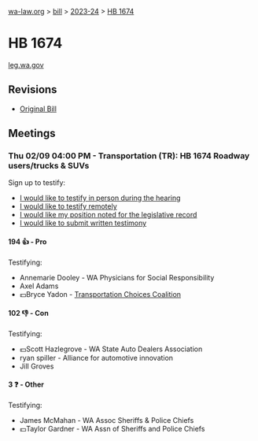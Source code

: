 [wa-law.org](/) > [bill](/bill/) > [2023-24](/bill/2023-24/) > [HB 1674](/bill/2023-24/hb/1674/)

# HB 1674
[leg.wa.gov](https://app.leg.wa.gov/billsummary?BillNumber=1674&Year=2023&Initiative=false)

## Revisions
* [Original Bill](1/)

## Meetings
### Thu 02/09 04:00 PM - Transportation (TR): HB 1674 Roadway users/trucks & SUVs
Sign up to testify:
* [I would like to testify in person during the hearing](https://app.leg.wa.gov/csi/Testifier/Add?chamber=House&mId=30653&aId=150700&caId=21301&tId=1)
* [I would like to testify remotely](https://app.leg.wa.gov/csi/Testifier/Add?chamber=House&mId=30653&aId=150700&caId=21301&tId=2)
* [I would like my position noted for the legislative record](https://app.leg.wa.gov/csi/Testifier/Add?chamber=House&mId=30653&aId=150700&caId=21301&tId=3)
* [I would like to submit written testimony](https://app.leg.wa.gov/csi/Testifier/Add?chamber=House&mId=30653&aId=150700&caId=21301&tId=4)

#### 194 👍 - Pro
Testifying:
* Annemarie Dooley - WA Physicians for Social Responsibility
* Axel Adams
* 💵Bryce Yadon - [Transportation Choices Coalition](/org/transportation_choices_coalition/)

#### 102 👎 - Con
Testifying:
* 💵Scott Hazlegrove - WA State Auto Dealers Association
* ryan spiller - Alliance for automotive innovation
* Jill Groves

#### 3 ❓ - Other
Testifying:
* James McMahan - WA Assoc Sheriffs & Police Chiefs
* 💵Taylor Gardner - WA Assn of Sheriffs and Police Chiefs
